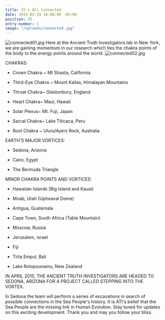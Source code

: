 ```yaml
---
title: It's All Connected
date: 2015-02-19 16:08:00 -05:00
position: 35
entry-number: 1
image: "/uploads/connected.jpg"
---
```


![connected01.jpg](/uploads/connected01.jpg)
Here at the Ancient Truth Investigators lab in New York, we are gaining momentum in our research which ties the chakra points of the body to the energy points around the world. 
![connected02.jpg](/uploads/connected02.jpg)

CHAKRAS:

* Crown Chakra ~ Mt Shasta, California

* Third-Eye Chakra ~ Mount Kailas, Himalayan Mountains

* Throat Chakra~ Glastonbury, England

* Heart Chakra~ Maui, Hawaii

* Solar Plexus~ Mt. Fuji, Japan

* Sacral Chakra~ Lake Titicaca, Peru

* Root Chakra ~ Uluru/Ayers Rock, Australia


EARTH'S MAJOR VORTICES:

* Sedona, Arizona

* Cairo, Egypt

* The Bermuda Triangle


MINOR CHAKRA POINTS AND VORTICES:

* Hawaiian Islands (Big Island and Kauai)

* Moab, Utah (Upheaval Dome)

* Antigua, Guatemala

* Cape Town, South Africa (Table Mountain)

* Moscow, Russia

* Jerusalem, Israel

* Fiji

* Tirta Empul, Bali

* Lake Rotopounamu, New Zealand


IN APRIL 2015, THE ANCIENT TRUTH INVESTIGATORS ARE HEADED TO SEDONA, ARIZONA FOR A PROJECT CALLED STEPPING INTO THE VORTEX. 

In Sedona the team will perform a series of excavations in search of possible connections in the Sea People's history. It is ATI's belief that the Sea People are the missing link in Human Evolution. Stay tuned for updates on this exciting development. 
Thank you and may you follow your bliss.